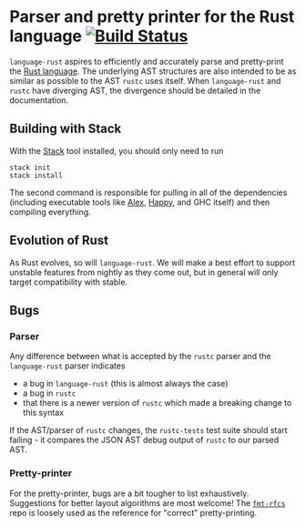 # Parser and pretty printer for the Rust language [![Build Status][4]][5]

`language-rust` aspires to efficiently and accurately parse and pretty-print the [Rust language][0].
The underlying AST structures are also intended to be as similar as possible to the AST `rustc` uses
itself. When `language-rust` and `rustc` have diverging AST, the divergence should be detailed in
the documentation.

## Building with Stack

With the [Stack][1] tool installed, you should only need to run

    stack init
    stack install

The second command is responsible for pulling in all of the dependencies (including executable
tools like [Alex][2], [Happy][3], and GHC itself) and then compiling everything.

## Evolution of Rust

As Rust evolves, so will `language-rust`. We will make a best effort to support unstable features
from nightly as they come out, but in general will only target compatibility with stable.

## Bugs

### Parser

Any difference between what is accepted by the `rustc` parser and the `language-rust` parser
indicates

  * a bug in `language-rust` (this is almost always the case)
  * a bug in `rustc`
  * that there is a newer version of `rustc` which made a breaking change to this syntax

If the AST/parser of `rustc` changes, the `rustc-tests` test suite should start failing - it
compares the JSON AST debug output of `rustc` to our parsed AST.

### Pretty-printer

For the pretty-printer, bugs are a bit tougher to list exhaustively. Suggestions for better layout
algorithms are most welcome! The [`fmt-rfcs`][6] repo is loosely used as the reference for "correct"
pretty-printing.

[0]: https://www.rust-lang.org/en-US/
[1]: https://docs.haskellstack.org/en/stable/README/
[2]: https://hackage.haskell.org/package/alex
[3]: https://hackage.haskell.org/package/happy
[4]: https://travis-ci.org/harpocrates/language-rust.svg?branch=master
[5]: https://travis-ci.org/harpocrates/language-rust
[6]: https://github.com/rust-lang-nursery/fmt-rfcs
